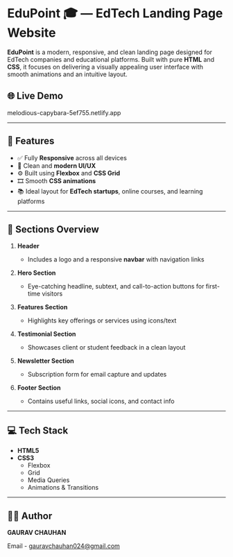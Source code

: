 # EduPoint 🎓 — EdTech Landing Page Website

**EduPoint** is a modern, responsive, and clean landing page designed for EdTech companies and educational platforms. Built with pure **HTML** and **CSS**, it focuses on delivering a visually appealing user interface with smooth animations and an intuitive layout.

## 🌐 Live Demo

 melodious-capybara-5ef755.netlify.app

---

## 📌 Features

- ✅ Fully **Responsive** across all devices
- 🎯 Clean and **modern UI/UX**
- ⚙️ Built using **Flexbox** and **CSS Grid**
- 🎞️ Smooth **CSS animations**
- 📚 Ideal layout for **EdTech startups**, online courses, and learning platforms

---

## 📁 Sections Overview

1. **Header**  
   - Includes a logo and a responsive **navbar** with navigation links

2. **Hero Section**  
   - Eye-catching headline, subtext, and call-to-action buttons for first-time visitors

3. **Features Section**  
   - Highlights key offerings or services using icons/text

4. **Testimonial Section**  
   - Showcases client or student feedback in a clean layout

5. **Newsletter Section**  
   - Subscription form for email capture and updates

6. **Footer Section**  
   - Contains useful links, social icons, and contact info

---

## 💻 Tech Stack

- **HTML5**
- **CSS3**
  - Flexbox
  - Grid
  - Media Queries
  - Animations & Transitions  


---

## 👨‍💻 Author

**GAURAV CHAUHAN**

Email - gauravchauhan024@gmail.com






